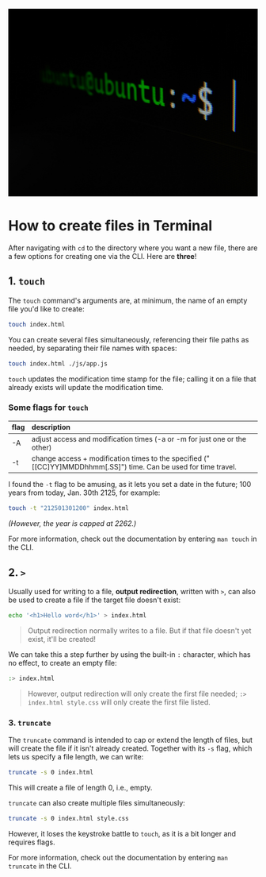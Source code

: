 ![command line prompt](gabriel-heinzer-xbEVM6oJ1Fs-unsplash.jpg)

# How to create files in Terminal

After navigating with `cd` to the directory where you want a new file, there are a few options for creating one via the CLI. Here are **three**!

## 1. `touch`

The `touch` command's arguments are, at minimum, the name of an empty file you'd like to create:
```sh
touch index.html
```
You can create several files simultaneously, referencing their file paths as needed, by separating their file names with spaces:
```sh
touch index.html ./js/app.js
```
`touch` updates the modification time stamp for the file; calling it on a file that already exists will update the modification time.

### Some flags for `touch`


| flag | description |
|:---|:---|
| -A | adjust access and modification times (-a or -m for just one or the other) |
|-t | change access + modification times to the specified ("[[CC]YY]MMDDhhmm[.SS]") time. Can be used for time travel.

I found the `-t` flag to be amusing, as it lets you set a date in the future; 100 years from today, Jan. 30th 2125, for example:

```sh
touch -t "212501301200" index.html
```
*(However, the year is capped at 2262.)*

For more information, check out the documentation by entering `man touch` in the CLI.

## 2. `>`

Usually used for writing to a file, **output redirection**, written with `>`, can also be used to create a file if the target file doesn't exist:

```sh
echo '<h1>Hello word</h1>' > index.html
```

> Output redirection normally writes to a file. But if that file doesn't yet exist, it'll be created!

We can take this a step further by using the built-in `:` character, which has no effect, to create an empty file:

```sh
:> index.html
```

> However, output redirection will only create the first file needed; `:> index.html style.css` will only create the first file listed.

### 3. `truncate`

The `truncate` command is intended to cap or extend the length of files, but will create the file if it isn't already created. Together with its `-s` flag, which lets us specify a file length, we can write:
```sh
truncate -s 0 index.html
```
This will create a file of length 0, i.e., empty.

`truncate` can also create multiple files simultaneously:

```sh
truncate -s 0 index.html style.css
```

However, it loses the keystroke battle to `touch`, as it is a bit longer and requires flags.

For more information, check out the documentation by entering `man truncate` in the CLI.